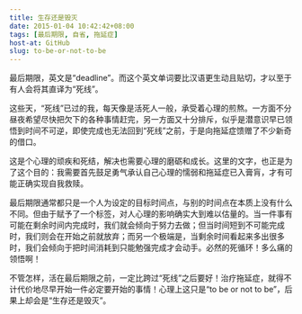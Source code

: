 ```yaml
---
title: 生存还是毁灭
date: 2015-01-04 10:42:42+08:00
tags: [最后期限, 自省, 拖延症]
host-at: GitHub
slug: to-be-or-not-to-be
---
```

最后期限，英文是“deadline”。而这个英文单词要比汉语更生动且贴切，才以至于有人会将其直译为“死线”。

这些天，“死线”已过的我，每天像是活死人一般，承受着心理的煎熬。一方面不分昼夜希望尽快把欠下的各种事情赶完，另一方面又十分排斥，似乎是潜意识早已领悟到时间不可逆，即使完成也无法回到“死线”之前，于是向拖延症馈赠了不少新奇的借口。

这是个心理的顽疾和死结，解决也需要心理的磨砺和成长。这里的文字，也正是为了这个目的：我需要首先鼓足勇气承认自己心理的懦弱和拖延症已入膏肓，才有可能正确实现自我救赎。

最后期限通常都只是一个人为设定的目标时间点，与别的时间点在本质上没有什么不同。但由于赋予了一个标签，对人心理的影响确实大到难以估量的。当一件事有可能在剩余时间内完成时，我们就会倾向于努力去做；但当时间短到不可能完成时，我们则会在开始之前就放弃；而另一个极端是，当剩余时间看起来多出很多时，我们会倾向于把时间消耗到只能勉强完成才会动手。必然的死循环！多么痛的领悟啊！

不管怎样，活在最后期限之前，一定比跨过“死线”之后要好！治疗拖延症，就得不计代价地尽早开始一件必定要开始的事情！心理上这只是“to be or not to be”，后果上却会是“生存还是毁灭”。
